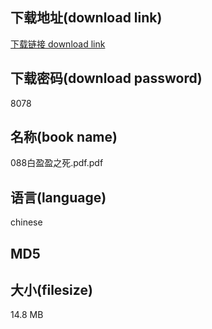## 下载地址(download link)
[下载链接 download link](https://voluble-croquembouche-d321dc.netlify.app/?s=088%E7%99%BD%E7%9B%88%E7%9B%88%E4%B9%8B%E6%AD%BB.pdf)

## 下载密码(download password)
8078

## 名称(book name)
088白盈盈之死.pdf.pdf

## 语言(language)
chinese

## MD5


## 大小(filesize)
14.8 MB

